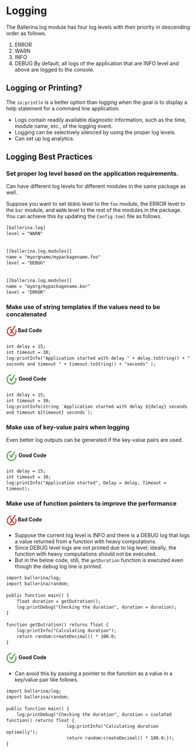 # Logging

The Ballerina log module has four log levels with their priority in descending order as follows.

1. ERROR
2. WARN
3. INFO
4. DEBUG
By default, all logs of the application that are INFO level and above are logged to the console. 

## Logging or Printing?
 
 The `io:println` is a better option than logging when the goal is to display a help statement for a command line application. 

- Logs contain readily available diagnostic information, such as the time, module name, etc., of the logging event.
- Logging can be selectively silenced by using the proper log levels.
- Can set up log analytics.

## Logging Best Practices


### Set proper log level based on the application requirements. 

Can have different log levels for different modules in the same package as well.

Suppose you want to set `DEBUG` level to the `foo` module, the ERROR level to the `bar` module, and `WARN` level to the rest of the modules in the package. You can achieve this by updating the `Config.toml` file as follows.

```
[ballerina.log]
level = "WARN"


[[ballerina.log.modules]]
name = "myorgname/mypackagename.foo"
level = "DEBUG"


[[ballerina.log.modules]]
name = "myorg/mypackagename.bar"
level = "ERROR"
```

### Make use of string templates if the values need to be concatenated

<h4><img align="center" height="30" src="../img/BadCode.png"> Bad Code</h4>

```bal
int delay = 15;
int timeout = 30;
log:printInfo("Application started with delay " + delay.toString() + " seconds and timeout " + timeout.toString() + "seconds" );
```

<h4><img align="center" height="30" src="../img/GoodCode.png"> Good Code</h4>

```bal
int delay = 15;
int timeout = 30;
log:printInfo(string `Application started with delay ${delay} seconds and timeout ${timeout} seconds`);
```

### Make use of key-value pairs when logging

Even better log outputs can be generated if the key-value pairs are used.

<h4><img align="center" height="30" src="../img/GoodCode.png"> Good Code</h4>

```bal
int delay = 15;
int timeout = 30;
log:printInfo("Application started", Delay = delay, Timeout = timeout);
```

### Make use of function pointers to improve the performance

<h4><img align="center" height="30" src="../img/BadCode.png"> Bad Code</h4>

- Suppose the current log level is INFO and there is a DEBUG log that logs a value returned from a function with heavy computations.
- Since DEBUG level logs are not printed due to log level; ideally, the function with heavy computations should not be executed.
- But in the below code, still, the `getDuration` function is executed even though the debug log line is printed.  

```bal
import ballerina/log;
import ballerina/random;

public function main() {
    float duration = getDutration();
    log:printDebug("Checking the duration", duration = duration);
}

function getDutration() returns float {
    log:printInfo("Calculating duration");
    return random:createDecimal() * 100.0;
}
```

<h4><img align="center" height="30" src="../img/GoodCode.png"> Good Code</h4>

- Can avoid this by passing a pointer to the function as a value in a key/value pair like follows.

```bal
import ballerina/log;
import ballerina/random;

public function main() {
    log:printDebug("Checking the duration", duration = isolated function() returns float {
                       log:printInfo("Calculating duration optimally");
                       return random:createDecimal() * 100.0;});
}
```
